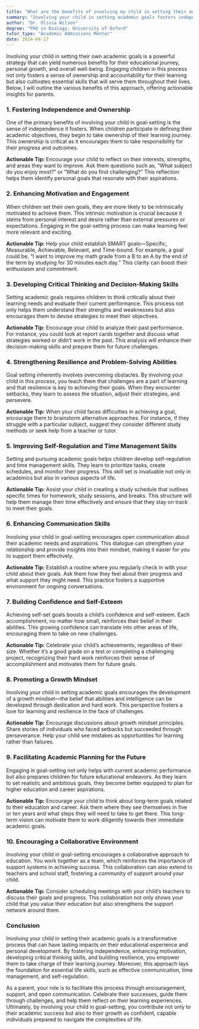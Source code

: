 ```yaml
---
title: "What are the benefits of involving my child in setting their own academic goals?"
summary: "Involving your child in setting academic goals fosters independence, accountability, and essential life skills for their educational and personal growth."
author: "Dr. Olivia Wilson"
degree: "PhD in Biology, University of Oxford"
tutor_type: "Academic Admissions Mentor"
date: 2024-04-17
---
```


Involving your child in setting their own academic goals is a powerful strategy that can yield numerous benefits for their educational journey, personal growth, and overall well-being. Engaging children in this process not only fosters a sense of ownership and accountability for their learning but also cultivates essential skills that will serve them throughout their lives. Below, I will outline the various benefits of this approach, offering actionable insights for parents.

### 1. **Fostering Independence and Ownership**

One of the primary benefits of involving your child in goal-setting is the sense of independence it fosters. When children participate in defining their academic objectives, they begin to take ownership of their learning journey. This ownership is critical as it encourages them to take responsibility for their progress and outcomes.

**Actionable Tip:**
Encourage your child to reflect on their interests, strengths, and areas they want to improve. Ask them questions such as, “What subject do you enjoy most?” or “What do you find challenging?” This reflection helps them identify personal goals that resonate with their aspirations.

### 2. **Enhancing Motivation and Engagement**

When children set their own goals, they are more likely to be intrinsically motivated to achieve them. This intrinsic motivation is crucial because it stems from personal interest and desire rather than external pressures or expectations. Engaging in the goal-setting process can make learning feel more relevant and exciting.

**Actionable Tip:**
Help your child establish SMART goals—Specific, Measurable, Achievable, Relevant, and Time-bound. For example, a goal could be, “I want to improve my math grade from a B to an A by the end of the term by studying for 30 minutes each day.” This clarity can boost their enthusiasm and commitment.

### 3. **Developing Critical Thinking and Decision-Making Skills**

Setting academic goals requires children to think critically about their learning needs and evaluate their current performance. This process not only helps them understand their strengths and weaknesses but also encourages them to devise strategies to meet their objectives.

**Actionable Tip:**
Encourage your child to analyze their past performance. For instance, you could look at report cards together and discuss what strategies worked or didn’t work in the past. This analysis will enhance their decision-making skills and prepare them for future challenges.

### 4. **Strengthening Resilience and Problem-Solving Abilities**

Goal setting inherently involves overcoming obstacles. By involving your child in this process, you teach them that challenges are a part of learning and that resilience is key to achieving their goals. When they encounter setbacks, they learn to assess the situation, adjust their strategies, and persevere.

**Actionable Tip:**
When your child faces difficulties in achieving a goal, encourage them to brainstorm alternative approaches. For instance, if they struggle with a particular subject, suggest they consider different study methods or seek help from a teacher or tutor.

### 5. **Improving Self-Regulation and Time Management Skills**

Setting and pursuing academic goals helps children develop self-regulation and time management skills. They learn to prioritize tasks, create schedules, and monitor their progress. This skill set is invaluable not only in academics but also in various aspects of life.

**Actionable Tip:**
Assist your child in creating a study schedule that outlines specific times for homework, study sessions, and breaks. This structure will help them manage their time effectively and ensure that they stay on track to meet their goals.

### 6. **Enhancing Communication Skills**

Involving your child in goal-setting encourages open communication about their academic needs and aspirations. This dialogue can strengthen your relationship and provide insights into their mindset, making it easier for you to support them effectively.

**Actionable Tip:**
Establish a routine where you regularly check in with your child about their goals. Ask them how they feel about their progress and what support they might need. This practice fosters a supportive environment for ongoing conversations.

### 7. **Building Confidence and Self-Esteem**

Achieving self-set goals boosts a child’s confidence and self-esteem. Each accomplishment, no matter how small, reinforces their belief in their abilities. This growing confidence can translate into other areas of life, encouraging them to take on new challenges.

**Actionable Tip:**
Celebrate your child’s achievements, regardless of their size. Whether it’s a good grade on a test or completing a challenging project, recognizing their hard work reinforces their sense of accomplishment and motivates them for future goals.

### 8. **Promoting a Growth Mindset**

Involving your child in setting academic goals encourages the development of a growth mindset—the belief that abilities and intelligence can be developed through dedication and hard work. This perspective fosters a love for learning and resilience in the face of challenges.

**Actionable Tip:**
Encourage discussions about growth mindset principles. Share stories of individuals who faced setbacks but succeeded through perseverance. Help your child see mistakes as opportunities for learning rather than failures.

### 9. **Facilitating Academic Planning for the Future**

Engaging in goal-setting not only helps with current academic performance but also prepares children for future educational endeavors. As they learn to set realistic and ambitious goals, they become better equipped to plan for higher education and career aspirations.

**Actionable Tip:**
Encourage your child to think about long-term goals related to their education and career. Ask them where they see themselves in five or ten years and what steps they will need to take to get there. This long-term vision can motivate them to work diligently towards their immediate academic goals.

### 10. **Encouraging a Collaborative Environment**

Involving your child in goal-setting encourages a collaborative approach to education. You work together as a team, which reinforces the importance of support systems in achieving success. This collaboration can also extend to teachers and school staff, fostering a community of support around your child.

**Actionable Tip:**
Consider scheduling meetings with your child’s teachers to discuss their goals and progress. This collaboration not only shows your child that you value their education but also strengthens the support network around them.

### Conclusion

Involving your child in setting their academic goals is a transformative process that can have lasting impacts on their educational experience and personal development. By fostering independence, enhancing motivation, developing critical thinking skills, and building resilience, you empower them to take charge of their learning journey. Moreover, this approach lays the foundation for essential life skills, such as effective communication, time management, and self-regulation.

As a parent, your role is to facilitate this process through encouragement, support, and open communication. Celebrate their successes, guide them through challenges, and help them reflect on their learning experiences. Ultimately, by involving your child in goal-setting, you contribute not only to their academic success but also to their growth as confident, capable individuals prepared to navigate the complexities of life.
    